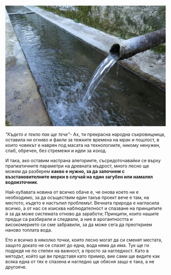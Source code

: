 ![заглавка](/zaglavka.JPG "чешма")

  *"Където е текло пак ще тече"*- Ах, ти прекрасна народна съкровищница, оставила ни огниво и факли за тежките времена на мрак и пошлост, в които човекът е наврян под масата на технологиите, никому ненужен, слаб, обречен, без стремежи и идеи за изход.
  
   И така, ако оставим настрана алегориите, съсредоточавайки се върху прагматичните параметри на древната мъдрост, много лесно ще можем да разберем **какво е нужно, за да започнем с възстановителните мерки в случай на един загубен или намалял водоизточник**.
   
   Най-хубавата новина от всичко обаче е, че онова което ни е необходимо, за да осъществим един такъв проект вече е там, на местото, където е настъпил проблемът. Вечната природа е нагласила всичко, а от нас се изисква наблюдателност и спазване на принципите ѝ за да може системата отново да заработи; Принципи, които нашите предци са разбирали и следвали, а ние в арогантността и високомерието си сме забравили, за да може сега да преоткрием наново топлата вода. 
   
   Ето и всичко в няколко точки, които лесно могат да си сменят местата, защото докато не се спазят до една, вода няма да има. Тук ще ги подредя не по степен на важност, а просто за нагледност. Като в методът, който ще ви представя като пример, вие сами ще видите как всяка една от тях е спазена и нагледно ще обясня защо е така, а не другояче.

